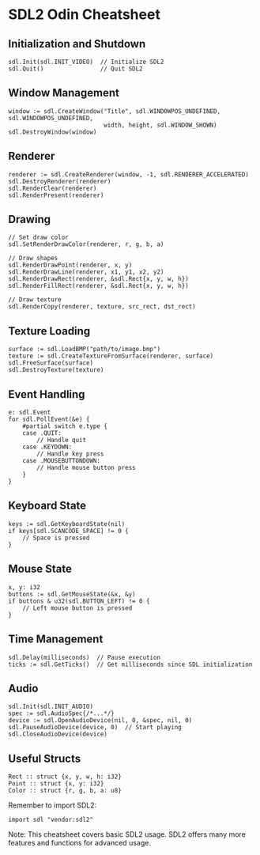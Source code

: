 # SDL2 Odin Cheatsheet

## Initialization and Shutdown
```odin
sdl.Init(sdl.INIT_VIDEO)  // Initialize SDL2
sdl.Quit()                // Quit SDL2
```

## Window Management
```odin
window := sdl.CreateWindow("Title", sdl.WINDOWPOS_UNDEFINED, sdl.WINDOWPOS_UNDEFINED, 
                           width, height, sdl.WINDOW_SHOWN)
sdl.DestroyWindow(window)
```

## Renderer
```odin
renderer := sdl.CreateRenderer(window, -1, sdl.RENDERER_ACCELERATED)
sdl.DestroyRenderer(renderer)
sdl.RenderClear(renderer)
sdl.RenderPresent(renderer)
```

## Drawing
```odin
// Set draw color
sdl.SetRenderDrawColor(renderer, r, g, b, a)

// Draw shapes
sdl.RenderDrawPoint(renderer, x, y)
sdl.RenderDrawLine(renderer, x1, y1, x2, y2)
sdl.RenderDrawRect(renderer, &sdl.Rect{x, y, w, h})
sdl.RenderFillRect(renderer, &sdl.Rect{x, y, w, h})

// Draw texture
sdl.RenderCopy(renderer, texture, src_rect, dst_rect)
```

## Texture Loading
```odin
surface := sdl.LoadBMP("path/to/image.bmp")
texture := sdl.CreateTextureFromSurface(renderer, surface)
sdl.FreeSurface(surface)
sdl.DestroyTexture(texture)
```

## Event Handling
```odin
e: sdl.Event
for sdl.PollEvent(&e) {
    #partial switch e.type {
    case .QUIT:
        // Handle quit
    case .KEYDOWN:
        // Handle key press
    case .MOUSEBUTTONDOWN:
        // Handle mouse button press
    }
}
```

## Keyboard State
```odin
keys := sdl.GetKeyboardState(nil)
if keys[sdl.SCANCODE_SPACE] != 0 {
    // Space is pressed
}
```

## Mouse State
```odin
x, y: i32
buttons := sdl.GetMouseState(&x, &y)
if buttons & u32(sdl.BUTTON_LEFT) != 0 {
    // Left mouse button is pressed
}
```

## Time Management
```odin
sdl.Delay(milliseconds)  // Pause execution
ticks := sdl.GetTicks()  // Get milliseconds since SDL initialization
```

## Audio
```odin
sdl.Init(sdl.INIT_AUDIO)
spec := sdl.AudioSpec{/*...*/}
device := sdl.OpenAudioDevice(nil, 0, &spec, nil, 0)
sdl.PauseAudioDevice(device, 0)  // Start playing
sdl.CloseAudioDevice(device)
```

## Useful Structs
```odin
Rect :: struct {x, y, w, h: i32}
Point :: struct {x, y: i32}
Color :: struct {r, g, b, a: u8}
```

Remember to import SDL2:
```odin
import sdl "vendor:sdl2"
```

Note: This cheatsheet covers basic SDL2 usage. SDL2 offers many more features and functions for advanced usage.
